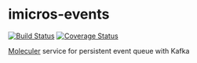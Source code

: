 # imicros-events
[![Build Status](https://travis-ci.org/al66/imicros-events.svg?branch=master)](https://travis-ci.org/al66/imicros-events)
[![Coverage Status](https://coveralls.io/repos/github/al66/imicros-events/badge.svg?branch=master)](https://coveralls.io/github/al66/imicros-events?branch=master)

[Moleculer](https://github.com/moleculerjs/moleculer) service for persistent event queue with Kafka



